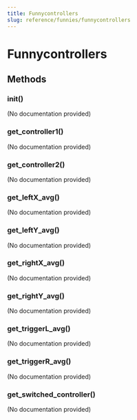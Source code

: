 ```yaml
---
title: Funnycontrollers
slug: reference/funnies/funnycontrollers
---
```


# Funnycontrollers

## Methods

### __init__()

(No documentation provided)

### get_controller1()

(No documentation provided)

### get_controller2()

(No documentation provided)

### get_leftX_avg()

(No documentation provided)

### get_leftY_avg()

(No documentation provided)

### get_rightX_avg()

(No documentation provided)

### get_rightY_avg()

(No documentation provided)

### get_triggerL_avg()

(No documentation provided)

### get_triggerR_avg()

(No documentation provided)

### get_switched_controller()

(No documentation provided)

